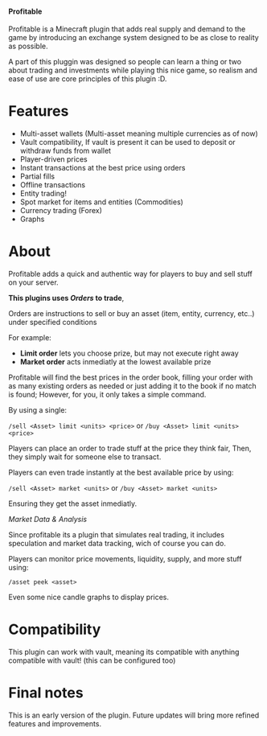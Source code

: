 #### Profitable
Profitable is a Minecraft plugin that adds real supply and demand to the game by introducing an exchange system designed to be as close to reality as possible.

A part of this pluggin was designed so people can learn a thing or two about trading and investments while playing this nice game, so realism and ease of use are core principles of this plugin :D.

# Features

- Multi-asset wallets (Multi-asset meaning multiple currencies as of now)
- Vault compatibility, If vault is present it can be used to deposit or withdraw funds from wallet
- Player-driven prices
- Instant transactions at the best price using orders
- Partial fills
- Offline transactions
- Entity trading!
- Spot market for items and entities (Commodities)
- Currency trading (Forex)
- Graphs

# About
Profitable adds a quick and authentic way for players to buy and sell stuff on your server.

**This plugins uses *Orders* to trade**,

Orders are instructions to sell or buy an asset (item, entity, currency, etc..) under specified conditions

For example:
- **Limit order** lets you choose prize, but may not execute right away
- **Market order** acts inmediatly at the lowest available prize

Profitable will find the best prices in the order book, filling your order with as many existing orders as needed or just adding it to the book if no match is found;
However, for you, it only takes a simple command.

By using a single:

``/sell <Asset> limit <units> <price>``
or 
``/buy <Asset> limit <units> <price>``

Players can place an order to trade stuff at the price they think fair, 
Then, they simply wait for someone else to transact.

Players can even trade instantly at the best available price by using:

``/sell <Asset> market <units>``
or 
``/buy <Asset> market <units>``

Ensuring they get the asset inmediatly.

*Market Data & Analysis*

Since profitable its a plugin that simulates real trading, it includes speculation and market data tracking, wich of course you can do.

Players can monitor price movements, liquidity, supply, and more stuff using:

``/asset peek <asset>``

Even some nice candle graphs to display prices.

# Compatibility

This plugin can work with vault, meaning its compatible with anything compatible with vault! (this can be configured too)

# Final notes

This is an early version of the plugin. Future updates will bring more refined features and improvements.
